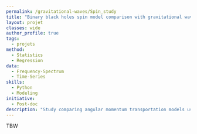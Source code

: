 ```yaml
---
permalink: /gravitational-waves/Spin_study
title: "Binary black holes spin model comparison with gravitational wave data."
layout: projet
classes: wide
author_profile: true
tags: 
  - projets
method: 
  - Statistics
  - Regression
data: 
  - Frequency-Spectrum
  - Time-Series
skills: 
  - Python
  - Modeling
initiative: 
  - Post-doc
description: "Study comparing angular momentum transportation models using gravitational wave observation. A BBlack study."
---
```

TBW